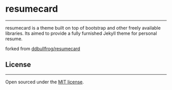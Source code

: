 # resumecard
-------
resumecard is a theme built on top of bootstrap and other freely available libraries. Its aimed to provide a fully furnished Jekyll theme for personal resume.  

forked from [ddbullfrog/resumecard](https://ddbullfrog.github.io/resumecard)
## License
-------
Open sourced under the [MIT license](LICENSE.md).

